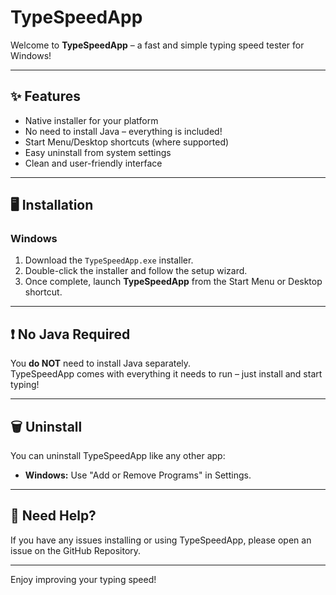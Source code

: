 # TypeSpeedApp

Welcome to **TypeSpeedApp** – a fast and simple typing speed tester for Windows!

---

## ✨ Features

- Native installer for your platform
- No need to install Java – everything is included!
- Start Menu/Desktop shortcuts (where supported)
- Easy uninstall from system settings
- Clean and user-friendly interface

---

## 🖥️ Installation

### **Windows**

1. Download the `TypeSpeedApp.exe` installer.
2. Double-click the installer and follow the setup wizard.
3. Once complete, launch **TypeSpeedApp** from the Start Menu or Desktop shortcut.

---

## ❗ No Java Required

You **do NOT** need to install Java separately.  
TypeSpeedApp comes with everything it needs to run – just install and start typing!

---

## 🗑️ Uninstall

You can uninstall TypeSpeedApp like any other app:

- **Windows:** Use "Add or Remove Programs" in Settings.

---

## 🙋 Need Help?

If you have any issues installing or using TypeSpeedApp, please open an issue on the GitHub Repository.

---

Enjoy improving your typing speed!
